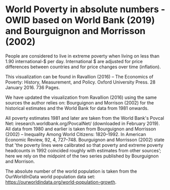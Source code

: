 # World Poverty in absolute numbers - OWID based on World Bank (2019) and Bourguignon and Morrisson (2002)

People are considered to live in extreme poverty when living on less than 1.90 international-$ per day. International $ are adjusted for price differences between countries and for price changes over time (inflation).

This visualization can be found in Ravallion (2016) – The Economics of Poverty: History, Measurement, and Policy. Oxford University Press. 28 January 2016. 736 Pages.

We have updated the visualization from Ravallion (2016) using the same sources the author relies on: Bourguignon and Morrison (2002) for the historical estimates and the World Bank for data from 1981 onwards. 

All poverty estimates 1981 and later are taken from the World Bank's Povcal Net: iresearch.worldbank.org/PovcalNet/ (downloaded in February 2019). All data from 1980 and earlier is taken from Bourguignon and Morrisson (2002) – Inequality Among World Citizens: 1820–1992. In American Economic Review, 92, 4, 727–748. Bourguignon and Morrisson (2002) state that 'the poverty lines were calibrated so that poverty and extreme poverty headcounts in 1992 coincided roughly with estimates from other sources’; here we rely on the midpoint of the two series published by Bourguignon and Morrison. 

The absolute number of the world population is taken from the OurWorldInData world population data set: https://ourworldindata.org/world-population-growth. 